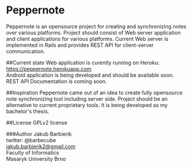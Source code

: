 # Peppernote

Peppernote is an opensource project for creating and synchronizing notes over various platforms.
Project should consist of Web server application and client applications for various platforms.
Current Web server is implemented in Rails and provides REST API for client-server communication.

##Current state
Web application is curently running on Heroku: https://peppernote.herokuapp.com  
Android application is being developed and should be available soon.  
REST API Documentation is coming soon.  

##Inspiration
Peppernote came out of an idea to create fully opensource note synchronizing tool including server side.
Project should be an alternative to current proprietary tools. It is being developed as my bachelor's thesis.   

##License
GPLv2 license

###Author
Jakub Barbierik  
twitter: @barbecube  
jakub.barbierik2@gmail.com  
Faculty of Informatics  
Masaryk University Brno   

